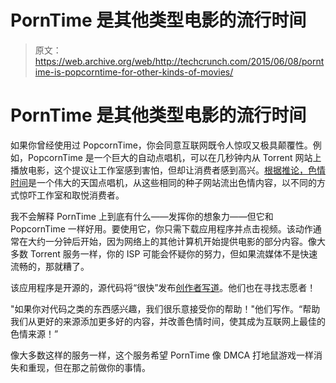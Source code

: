 # PornTime 是其他类型电影的流行时间

> 原文：<https://web.archive.org/web/http://techcrunch.com/2015/06/08/porntime-is-popcorntime-for-other-kinds-of-movies/>

# PornTime 是其他类型电影的流行时间

如果你曾经使用过 PopcornTime，你会同意互联网既令人惊叹又极具颠覆性。例如，PopcornTime 是一个巨大的自动点唱机，可以在几秒钟内从 Torrent 网站上播放电影，这个提议让工作室感到害怕，但却让消费者感到高兴。[根据推论，色情时间](https://web.archive.org/web/20230316061614/http://porntime.ws/)是一个伟大的天国点唱机，从这些相同的种子网站流出色情内容，以不同的方式惊吓工作室和取悦消费者。

我不会解释 PornTime 上到底有什么——发挥你的想象力——但它和 PopcornTime 一样好用。要使用它，你只需下载应用程序并点击视频。该动作通常在大约一分钟后开始，因为网络上的其他计算机开始提供电影的部分内容。像大多数 Torrent 服务一样，你的 ISP 可能会怀疑你的努力，但如果流媒体不是快速流畅的，那就糟了。

该应用程序是开源的，源代码将“很快”发布[创作者写道](https://web.archive.org/web/20230316061614/http://blog.porntime.ws/2015/05/27/introducing-porn-time-the-popcorn-time-for-porn/)。他们也在寻找志愿者！

"如果你对代码之类的东西感兴趣，我们很乐意接受你的帮助！"他们写作。“帮助我们从更好的来源添加更多好的内容，并改善色情时间，使其成为互联网上最佳的色情来源！”

像大多数这样的服务一样，这个服务希望 PornTime 像 DMCA 打地鼠游戏一样消失和重现，但在那之前做你的事情。